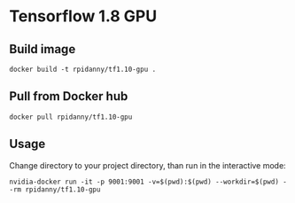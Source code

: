 # Tensorflow 1.8 GPU

## Build image

`docker build -t rpidanny/tf1.10-gpu .`

## Pull from Docker hub

`docker pull rpidanny/tf1.10-gpu`

## Usage

Change directory to your project directory, than run in the interactive mode:

`nvidia-docker run -it -p 9001:9001 -v=$(pwd):$(pwd) --workdir=$(pwd) --rm rpidanny/tf1.10-gpu`
